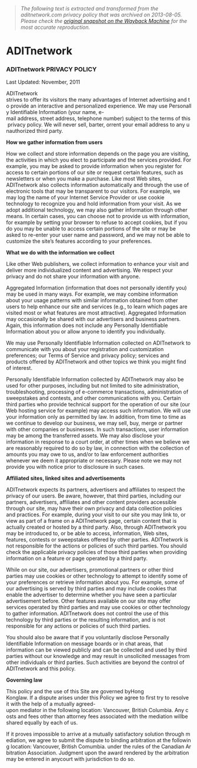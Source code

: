 > *The following text is extracted and transformed from the aditnetwork.com privacy policy that was archived on 2013-08-05. Please check the [original snapshot on the Wayback Machine](https://web.archive.org/web/20130805220346id_/https%3A//aditnetwork.com/privacy) for the most accurate reproduction.*

# ADITnetwork

### ADITnetwork PRIVACY POLICY

Last Updated: November, 2011

ADITnetwork strives to offer its visitors the many advantages of Internet advertising and to provide an interactive and personalized experience. We may use Personally Identifiable Information (your name, e-mail address, street address, telephone number) subject to the terms of this privacy policy. We will never sell, barter, orrent your email address to any unauthorized third party.

**How we gather information from users**

How we collect and store information depends on the page you are visiting, the activities in which you elect to participate and the services provided. For example, you may be asked to provide information when you register for access to certain portions of our site or request certain features, such as newsletters or when you make a purchase. Like most Web sites, ADITnetwork also collects information automatically and through the use of electronic tools that may be transparent to our visitors. For example, we may log the name of your Internet Service Provider or use cookie technology to recognize you and hold information from your visit. As we adopt additional technology, we may also gather information through other means. In certain cases, you can choose not to provide us with information, for example by setting your browser to refuse to accept cookies, but if you do you may be unable to access certain portions of the site or may be asked to re-enter your user name and password, and we may not be able to customize the site’s features according to your preferences.

**What we do with the information we collect**

Like other Web publishers, we collect information to enhance your visit and deliver more individualized content and advertising. We respect your privacy and do not share your information with anyone.

Aggregated Information (information that does not personally identify you) may be used in many ways. For example, we may combine information about your usage patterns with similar information obtained from other users to help enhance our site and services (e.g., to learn which pages are visited most or what features are most attractive). Aggregated Information may occasionally be shared with our advertisers and business partners. Again, this information does not include any Personally Identifiable Information about you or allow anyone to identify you individually.

We may use Personally Identifiable Information collected on ADITnetwork to communicate with you about your registration and customization preferences; our Terms of Service and privacy policy; services and products offered by ADITnetwork and other topics we think you might find of interest.

Personally Identifiable Information collected by ADITnetwork may also be used for other purposes, including but not limited to site administration, troubleshooting, processing of e-commerce transactions, administration of sweepstakes and contests, and other communications with you. Certain third parties who provide technical support for the operation of our site (our Web hosting service for example) may access such information. We will use your information only as permitted by law. In addition, from time to time as we continue to develop our business, we may sell, buy, merge or partner with other companies or businesses. In such transactions, user information may be among the transferred assets. We may also disclose your information in response to a court order, at other times when we believe we are reasonably required to do so by law, in connection with the collection of amounts you may owe to us, and/or to law enforcement authorities whenever we deem it appropriate or necessary. Please note we may not provide you with notice prior to disclosure in such cases.

**Affiliated sites, linked sites and advertisements**

ADITnetwork expects its partners, advertisers and affiliates to respect the privacy of our users. Be aware, however, that third parties, including our partners, advertisers, affiliates and other content providers accessible through our site, may have their own privacy and data collection policies and practices. For example, during your visit to our site you may link to, or view as part of a frame on a ADITnetwork page, certain content that is actually created or hosted by a third party. Also, through ADITnetwork you may be introduced to, or be able to access, information, Web sites, features, contests or sweepstakes offered by other parties. ADITnetwork is not responsible for the actions or policies of such third parties. You should check the applicable privacy policies of those third parties when providing information on a feature or page operated by a third party.

While on our site, our advertisers, promotional partners or other third parties may use cookies or other technology to attempt to identify some of your preferences or retrieve information about you. For example, some of our advertising is served by third parties and may include cookies that enable the advertiser to determine whether you have seen a particular advertisement before. Other features available on our site may offer services operated by third parties and may use cookies or other technology to gather information. ADITnetwork does not control the use of this technology by third parties or the resulting information, and is not responsible for any actions or policies of such third parties.

You should also be aware that if you voluntarily disclose Personally Identifiable Information on message boards or in chat areas, that information can be viewed publicly and can be collected and used by third parties without our knowledge and may result in unsolicited messages from other individuals or third parties. Such activities are beyond the control of ADITnetwork and this policy.

**Governing law**

This policy and the use of this Site are governed byHong Konglaw. If a dispute arises under this Policy we agree to first try to resolve it with the help of a mutually agreed-upon mediator in the following location: Vancouver, British Columbia. Any costs and fees other than attorney fees associated with the mediation willbe shared equally by each of us.

If it proves impossible to arrive at a mutually satisfactory solution through mediation, we agree to submit the dispute to binding arbitration at the following location: Vancouver, British Comumbia. under the rules of the Canadian Arbitration Association. Judgment upon the award rendered by the arbitration may be entered in anycourt with jurisdiction to do so.
